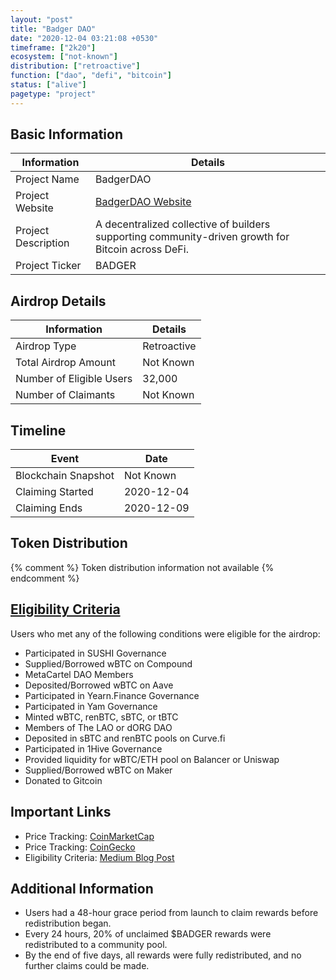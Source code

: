 ```yaml
---
layout: "post"
title: "Badger DAO"
date: "2020-12-04 03:21:08 +0530"
timeframe: ["2k20"]
ecosystem: ["not-known"]
distribution: ["retroactive"]
function: ["dao", "defi", "bitcoin"]
status: ["alive"]
pagetype: "project"
---
```


## Basic Information

| Information         | Details                                                                                            |
| ------------------- | -------------------------------------------------------------------------------------------------- |
| Project Name        | BadgerDAO                                                                                          |
| Project Website     | [BadgerDAO Website](https://app.badger.com/)                                                       |
| Project Description | A decentralized collective of builders supporting community-driven growth for Bitcoin across DeFi. |
| Project Ticker      | BADGER                                                                                             |

## Airdrop Details

| Information              | Details        |
| ------------------------ | -------------- |
| Airdrop Type             | Retroactive |
| Total Airdrop Amount     | Not Known      |
| Number of Eligible Users | 32,000         |
| Number of Claimants      | Not Known      |

## Timeline

| Event               | Date       |
| ------------------- | ---------- |
| Blockchain Snapshot | Not Known  |
| Claiming Started    | 2020-12-04 |
| Claiming Ends       | 2020-12-09 |

## Token Distribution

{% comment %}
Token distribution information not available
{% endcomment %}

## [Eligibility Criteria](https://badgerdao.medium.com/how-to-claim-your-badger-airdrop-bcab0bd3dc25)

Users who met any of the following conditions were eligible for the airdrop:

- Participated in SUSHI Governance
- Supplied/Borrowed wBTC on Compound
- MetaCartel DAO Members
- Deposited/Borrowed wBTC on Aave
- Participated in Yearn.Finance Governance
- Participated in Yam Governance
- Minted wBTC, renBTC, sBTC, or tBTC
- Members of The LAO or dORG DAO
- Deposited in sBTC and renBTC pools on Curve.fi
- Participated in 1Hive Governance
- Provided liquidity for wBTC/ETH pool on Balancer or Uniswap
- Supplied/Borrowed wBTC on Maker
- Donated to Gitcoin

## Important Links

- Price Tracking: [CoinMarketCap](https://coinmarketcap.com/currencies/badger-dao)
- Price Tracking: [CoinGecko](https://www.coingecko.com/en/coins/badger-dao)
- Eligibility Criteria: [Medium Blog Post](https://badgerdao.medium.com/how-to-claim-your-badger-airdrop-bcab0bd3dc25)

## Additional Information

- Users had a 48-hour grace period from launch to claim rewards before redistribution began.
- Every 24 hours, 20% of unclaimed $BADGER rewards were redistributed to a community pool.
- By the end of five days, all rewards were fully redistributed, and no further claims could be made.